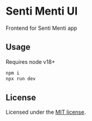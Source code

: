 # Senti Menti UI

Frontend for Senti Menti app

## Usage

Requires node v18+

```bash
npm i
npx run dev
```


## License

Licensed under the [MIT license](https://github.com/shadcn/ui/blob/main/LICENSE.md).
